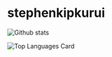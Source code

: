 # stephenkipkurui

![Github stats](https://github-readme-stats.vercel.app/api?username=stephenkipkurui&theme=github_dark&show_icons=true&count_private=true)


![Top Languages Card](https://github-readme-stats.vercel.app/api/top-langs/?username=stephenkipkurui&layout=compact)